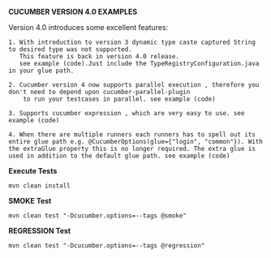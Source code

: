 **CUCUMBER VERSION 4.0 EXAMPLES**

Version 4.0 introduces some excellent features:

```
1. With introduction to version 3 dynamic type caste captured String to desired type was not supported.
   This feature is back in version 4.0 release.
   see example (code).Just include the TypeRegistryConfiguration.java in your glue path.
   
2. Cucumber version 4 now supports parallel execution , therefore you don't need to depend upon cucumber-parallel-plugin
    to run your testcases in parallel. see example (code)
    
3. Supports cucumber expression , which are very easy to use. see example (code)

4. When there are multiple runners each runners has to spell out its entire glue path e.g. @CucumberOptions(glue={"login", "common"}). With   the extraGlue property this is no longer required. The extra glue is used in addition to the default glue path. see example (code) 

```

**Execute Tests**

```
mvn clean install

```

**SMOKE Test**

```
mvn clean test "-Dcucumber.options=--tags @smoke"

```

**REGRESSION Test**

```
mvn clean test "-Dcucumber.options=--tags @regression"

```
